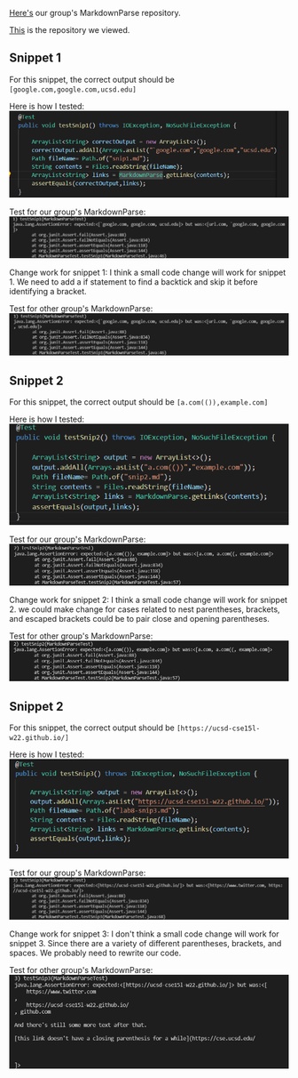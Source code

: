 [Here's](https://github.com/mBookUCSD/markdown-parse/blob/main/MarkdownParse.java) our group's MarkdownParse repository.

[This](https://github.com/sallada1/markdown-parse) is the repository we viewed.

## Snippet 1
For this snippet, the correct output should be
`[google.com,google.com,ucsd.edu]`

Here is how I tested:
![image](test1.png)

Test for our group's MarkdownParse:
![image](result1.png)

Change work for snippet 1:
I think a small code change will work for snippet 1. We need to add a if statement to find a backtick and skip it before identifying a bracket.

Test for other group's MarkdownParse:
![image](result4.png)

## Snippet 2
For this snippet, the correct output should be
`[a.com(()),example.com]`

Here is how I tested:
![image](test2.png)

Test for our group's MarkdownParse:
![image](result2.png)

Change work for snippet 2:
I think a small code change will work for snippet 2. we could make change for cases related to nest parentheses, brackets, and escaped brackets could be to pair close and opening parentheses. 

Test for other group's MarkdownParse:
![image](result5.png)

## Snippet 2
For this snippet, the correct output should be
`[https://ucsd-cse15l-w22.github.io/]`

Here is how I tested:
![image](test3.png)

Test for our group's MarkdownParse:
![image](result3.png)

Change work for snippet 3:
I don't think a small code change will work for snippet 3. Since there are a variety of different parentheses, brackets, and spaces. We probably need to rewrite our code. 

Test for other group's MarkdownParse:
![image](result6.png)




